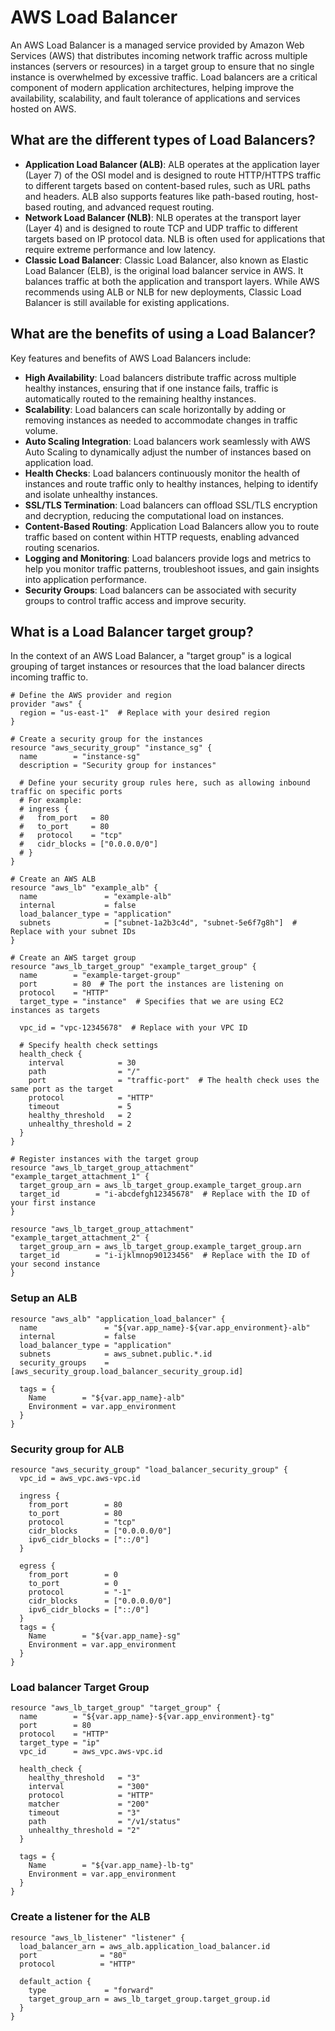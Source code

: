 # AWS Load Balancer
An AWS Load Balancer is a managed service provided by Amazon Web Services (AWS) that distributes incoming network traffic across multiple instances (servers or resources) in a target group to ensure that no single instance is overwhelmed by excessive traffic. Load balancers are a critical component of modern application architectures, helping improve the availability, scalability, and fault tolerance of applications and services hosted on AWS.

## What are the different types of Load Balancers?
- **Application Load Balancer (ALB)**: ALB operates at the application layer (Layer 7) of the OSI model and is designed to route HTTP/HTTPS traffic to different targets based on content-based rules, such as URL paths and headers. ALB also supports features like path-based routing, host-based routing, and advanced request routing.
- **Network Load Balancer (NLB)**: NLB operates at the transport layer (Layer 4) and is designed to route TCP and UDP traffic to different targets based on IP protocol data. NLB is often used for applications that require extreme performance and low latency.
- **Classic Load Balancer**: Classic Load Balancer, also known as Elastic Load Balancer (ELB), is the original load balancer service in AWS. It balances traffic at both the application and transport layers. While AWS recommends using ALB or NLB for new deployments, Classic Load Balancer is still available for existing applications.

## What are the benefits of using a Load Balancer?
Key features and benefits of AWS Load Balancers include:

- **High Availability**: Load balancers distribute traffic across multiple healthy instances, ensuring that if one instance fails, traffic is automatically routed to the remaining healthy instances.
- **Scalability**: Load balancers can scale horizontally by adding or removing instances as needed to accommodate changes in traffic volume.
- **Auto Scaling Integration**: Load balancers work seamlessly with AWS Auto Scaling to dynamically adjust the number of instances based on application load.
- **Health Checks**: Load balancers continuously monitor the health of instances and route traffic only to healthy instances, helping to identify and isolate unhealthy instances.
- **SSL/TLS Termination**: Load balancers can offload SSL/TLS encryption and decryption, reducing the computational load on instances.
- **Content-Based Routing**: Application Load Balancers allow you to route traffic based on content within HTTP requests, enabling advanced routing scenarios.
- **Logging and Monitoring**: Load balancers provide logs and metrics to help you monitor traffic patterns, troubleshoot issues, and gain insights into application performance.
- **Security Groups**: Load balancers can be associated with security groups to control traffic access and improve security.


## What is a Load Balancer target group?
In the context of an AWS Load Balancer, a "target group" is a logical grouping of target instances or resources that the load balancer directs incoming traffic to. 

```
# Define the AWS provider and region
provider "aws" {
  region = "us-east-1"  # Replace with your desired region
}

# Create a security group for the instances
resource "aws_security_group" "instance_sg" {
  name        = "instance-sg"
  description = "Security group for instances"
  
  # Define your security group rules here, such as allowing inbound traffic on specific ports
  # For example:
  # ingress {
  #   from_port   = 80
  #   to_port     = 80
  #   protocol    = "tcp"
  #   cidr_blocks = ["0.0.0.0/0"]
  # }
}

# Create an AWS ALB
resource "aws_lb" "example_alb" {
  name               = "example-alb"
  internal           = false
  load_balancer_type = "application"
  subnets            = ["subnet-1a2b3c4d", "subnet-5e6f7g8h"]  # Replace with your subnet IDs
}

# Create an AWS target group
resource "aws_lb_target_group" "example_target_group" {
  name        = "example-target-group"
  port        = 80  # The port the instances are listening on
  protocol    = "HTTP"
  target_type = "instance"  # Specifies that we are using EC2 instances as targets

  vpc_id = "vpc-12345678"  # Replace with your VPC ID

  # Specify health check settings
  health_check {
    interval            = 30
    path                = "/"
    port                = "traffic-port"  # The health check uses the same port as the target
    protocol            = "HTTP"
    timeout             = 5
    healthy_threshold   = 2
    unhealthy_threshold = 2
  }
}

# Register instances with the target group
resource "aws_lb_target_group_attachment" "example_target_attachment_1" {
  target_group_arn = aws_lb_target_group.example_target_group.arn
  target_id        = "i-abcdefgh12345678"  # Replace with the ID of your first instance
}

resource "aws_lb_target_group_attachment" "example_target_attachment_2" {
  target_group_arn = aws_lb_target_group.example_target_group.arn
  target_id        = "i-ijklmnop90123456"  # Replace with the ID of your second instance
}
```


### Setup an ALB
```
resource "aws_alb" "application_load_balancer" {
  name               = "${var.app_name}-${var.app_environment}-alb"
  internal           = false
  load_balancer_type = "application"
  subnets            = aws_subnet.public.*.id
  security_groups    = [aws_security_group.load_balancer_security_group.id]

  tags = {
    Name        = "${var.app_name}-alb"
    Environment = var.app_environment
  }
}
```

### Security group for ALB
```
resource "aws_security_group" "load_balancer_security_group" {
  vpc_id = aws_vpc.aws-vpc.id

  ingress {
    from_port        = 80
    to_port          = 80
    protocol         = "tcp"
    cidr_blocks      = ["0.0.0.0/0"]
    ipv6_cidr_blocks = ["::/0"]
  }

  egress {
    from_port        = 0
    to_port          = 0
    protocol         = "-1"
    cidr_blocks      = ["0.0.0.0/0"]
    ipv6_cidr_blocks = ["::/0"]
  }
  tags = {
    Name        = "${var.app_name}-sg"
    Environment = var.app_environment
  }
}
```
### Load balancer Target Group
```
resource "aws_lb_target_group" "target_group" {
  name        = "${var.app_name}-${var.app_environment}-tg"
  port        = 80
  protocol    = "HTTP"
  target_type = "ip"
  vpc_id      = aws_vpc.aws-vpc.id

  health_check {
    healthy_threshold   = "3"
    interval            = "300"
    protocol            = "HTTP"
    matcher             = "200"
    timeout             = "3"
    path                = "/v1/status"
    unhealthy_threshold = "2"
  }

  tags = {
    Name        = "${var.app_name}-lb-tg"
    Environment = var.app_environment
  }
}
```

### Create a listener for the ALB
```
resource "aws_lb_listener" "listener" {
  load_balancer_arn = aws_alb.application_load_balancer.id
  port              = "80"
  protocol          = "HTTP"

  default_action {
    type             = "forward"
    target_group_arn = aws_lb_target_group.target_group.id
  }
}
```
